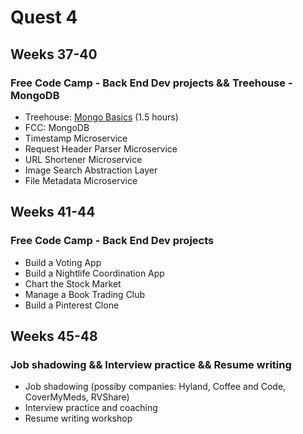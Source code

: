 # Quest 4

## Weeks 37-40

### Free Code Camp - Back End Dev projects && Treehouse - MongoDB

- Treehouse: [Mongo Basics](https://teamtreehouse.com/library/mongo-basics) (1.5 hours)
- FCC: MongoDB
- Timestamp Microservice
- Request Header Parser Microservice
- URL Shortener Microservice
- Image Search Abstraction Layer
- File Metadata Microservice

## Weeks 41-44

### Free Code Camp - Back End Dev projects

- Build a Voting App
- Build a Nightlife Coordination App
- Chart the Stock Market
- Manage a Book Trading Club
- Build a Pinterest Clone

## Weeks 45-48

### Job shadowing && Interview practice && Resume writing

- Job shadowing (possiby companies: Hyland, Coffee and Code, CoverMyMeds, RVShare)
- Interview practice and coaching
- Resume writing workshop
